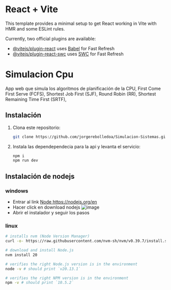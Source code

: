 # React + Vite

This template provides a minimal setup to get React working in Vite with HMR and some ESLint rules.

Currently, two official plugins are available:

- [@vitejs/plugin-react](https://github.com/vitejs/vite-plugin-react/blob/main/packages/plugin-react/README.md) uses [Babel](https://babeljs.io/) for Fast Refresh
- [@vitejs/plugin-react-swc](https://github.com/vitejs/vite-plugin-react-swc) uses [SWC](https://swc.rs/) for Fast Refresh

# Simulacion Cpu

App web que simula los algoritmos de planificación de la CPU, First Come First Serve (FCFS), Shortest Job First (SJF), Round Robin (RR), Shortest Remaining Time First (SRTF),
## Instalación

1. Clona este repositorio:
   ```bash
   git clone https://github.com/jorgerebolledoa/Simulacion-Sistemas.git
   
2. Instala las dependependecia para la api y levanta el servicio:
     ```bash
    npm i
    npm run dev


## Instalación de nodejs 
### windows 
- Entrar al link  [Node ](#https://nodejs.org/en)https://nodejs.org/en
- Hacer click en download nodejs
![image](https://github.com/jorgerebolledoa/ApiRae/assets/99465810/a0cd0dd2-7ac6-4c4d-8723-d5011b6ac828)
- Abrir el instalador y seguir los pasos
### linux

 ```bash
# installs nvm (Node Version Manager)
curl -o- https://raw.githubusercontent.com/nvm-sh/nvm/v0.39.7/install.sh | bash

# download and install Node.js
nvm install 20

# verifies the right Node.js version is in the environment
node -v # should print `v20.13.1`

# verifies the right NPM version is in the environment
npm -v # should print `10.5.2`
